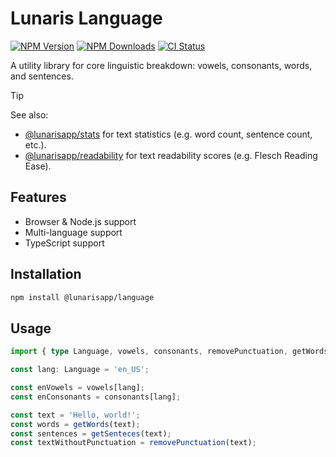 # Lunaris Language

[![NPM Version](https://img.shields.io/npm/v/%40lunarisapp%2Flanguage)](https://www.npmjs.com/package/@lunarisapp/language)
[![NPM Downloads](https://img.shields.io/npm/dm/%40lunarisapp%2Flanguage)](https://www.npmjs.com/package/@lunarisapp/language)
[![CI Status](https://img.shields.io/github/actions/workflow/status/LunarisApp/text-tools/checks.yml?label=CI)](https://github.com/LunarisApp/text-tools/actions/workflows/checks.yml)

A utility library for core linguistic breakdown: vowels, consonants, words, and sentences.

> [!TIP]
> See also:
>   - [@lunarisapp/stats](https://github.com/LunarisApp/text-tools/tree/main/packages/stats) for text statistics (e.g. word count, sentence count, etc.).
>   - [@lunarisapp/readability](https://github.com/LunarisApp/text-tools/tree/main/packages/readability) for text readability scores (e.g. Flesch Reading Ease).

## Features

- Browser & Node.js support
- Multi-language support
- TypeScript support

## Installation

```bash
npm install @lunarisapp/language
```

## Usage

```typescript
import { type Language, vowels, consonants, removePunctuation, getWords, getSenteces } from '@lunarisapp/language';

const lang: Language = 'en_US';

const enVowels = vowels[lang];
const enConsonants = consonants[lang];

const text = 'Hello, world!';
const words = getWords(text);
const sentences = getSenteces(text);
const textWithoutPunctuation = removePunctuation(text);
```